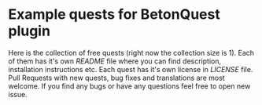 # Example quests for BetonQuest plugin

Here is the collection of free quests (right now the collection size is 1).
Each of them has it's own _README_ file where you can find description,
installation instructions etc. Each quest has it's own license in _LICENSE_
file. Pull Requests with new quests, bug fixes and translations are most
welcome. If you find any bugs or have any questions feel free to open new issue.
